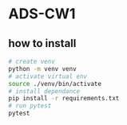 # ADS-CW1

## how to install
```sh
# create venv
python -m venv venv
# activate virtual env
source ./venv/bin/activate
# install dependance
pip install -r requirements.txt
# run pytest
pytest
```
